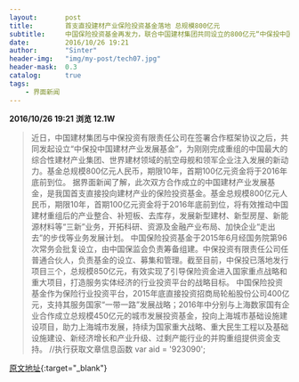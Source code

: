 ```yaml
---
layout:       post
title:        首支直投建材产业保险投资基金落地 总规模800亿元
subtitle:     中国保险投资基金再发力，联合中国建材集团共同设立的800亿元“中保投中国建材产业发展基金”将直接投向建材产业。
date:         2016/10/26 19:21
author:       "Sinter"
header-img:   "img/my-post/tech07.jpg"
header-mask:  0.3
catalog:      true
tags:
    - 界面新闻
---
```


**2016/10/26 19:21**  **浏览 12.1W**

> 近日，中国建材集团与中保投资有限责任公司在签署合作框架协议之后，共同发起设立“中保投中国建材产业发展基金”，为刚刚完成重组的中国最大的综合性建材产业集团、世界建材领域的航空母舰和领军企业注入发展的新动力。基金总规模800亿元人民币，期限10年，首期100亿元资金将于2016年底前到位。
据界面新闻了解，此次双方合作成立的中国建材产业发展基金，是我国首支直接投向建材产业的保险投资基金。基金总规模800亿元人民币，期限10年，首期100亿元资金将于2016年底前到位，将有效推动中国建材重组后的产业整合、补短板、去库存，发展新型建材、新型房屋、新能源材料等“三新”业务，开拓科研、资源及金融产业布局、加快企业“走出去”的步伐等业务发展计划。
中国保险投资基金于2015年6月经国务院第96次常务会批复设立，由中国保监会负责筹备组建。中保投资有限责任公司任普通合伙人，负责基金的设立、募集和管理。截至目前，中保投已落地发行项目三个，总规模850亿元，有效实现了引导保险资金进入国家重点战略和重大项目，打造服务实体经济的行业投资平台的战略目标。
中国保险投资基金作为保险行业投资平台，2015年底直接投资招商局轮船股份公司400亿元，支持其服务国家“一带一路”发展战略；2016年中分别与上海数家国有企业合作成立总规模450亿元的城市发展投资基金，投向上海城市基础设施建设项目，助力上海城市发展，持续为国家重大战略、重大民生工程以及基础设施建设、新经济增长和产业升级、过剩产能行业的并购重组提供资金支持。
	//执行获取文章信息函数
	var aid = '923090';


[原文地址](http://www.jiemian.com/article/923090.html){:target="_blank"}


